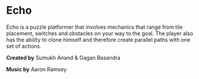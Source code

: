 # Echo
Echo is a puzzle platformer that involves mechanics that range from tile placement, switches and obstacles on your way to the goal. The player also has the ability to clone himself and therefore create parallel paths with one set of actions.

<b>Created by</b> Sumukh Anand & Gagan Basandra

<b>Music by</b> Aaron Ramsey
